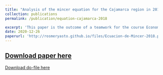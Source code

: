```yaml
---
title: "Analysis of the mincer equation for the Cajamarca region in 2018"
collection: publications
permalink: /publication/equation-cajamarca-2018

excerpt: 'This paper is the outcome of a teamwork for the course Econometrics 1 in which the mincer hypothesis is evaluated for several regions of Peru, so we focus on the region of Cajamarca. The data used in the econometric estimations were collected from the 2018 ENAHO. Among the main results is that the Mincer equation is validated, as both education and experience have a positive impact on wage determination. In addition, the presence of a wage gap with respect to gender and place of residence (urban-rural) is confirmed, since men have an additional income of 38% over women's income and there is an increase in salary of 62.3% only for belonging to the urban area.'
date: 2020-12-26
paperurl: 'http://rosmeryasto.github.io/files/Ecuacion-de-Mincer-2018.pdf'
---
```

[Download paper here](http://rosmeryasto.github.io/files/Ecuacion-de-Mincer-2018.pdf)
--
[Download do-file here](http://rosmeryasto.github.io/files/Ecuacion-Mincer-Cajamarca.do)